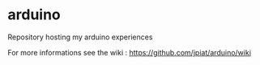 # arduino

Repository hosting my arduino experiences

For more informations see the wiki : https://github.com/jpiat/arduino/wiki
